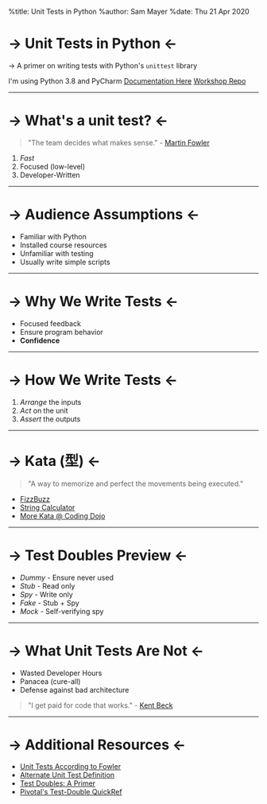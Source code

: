 %title: Unit Tests in Python
%author: Sam Mayer
%date: Thu 21 Apr 2020

-> Unit Tests in Python <-
===

-> A primer on writing tests with Python's `unittest` library

I'm using Python 3.8 and PyCharm
[Documentation Here](https://docs.python.org/3/library/unittest.html)
[Workshop Repo](https://github.com/samayer12/workshop_unittest)

---

-> What's a unit test? <-
===
> 
> "The team decides what makes sense." - [Martin Fowler](https://martinfowler.com/bliki/UnitTest.html)
> 

1. _Fast_
2. Focused (low-level) 
3. Developer-Written 

---

-> Audience Assumptions <-
===

* Familiar with Python
* Installed course resources
* Unfamiliar with testing
* Usually write simple scripts 

---

-> Why We Write Tests <-
===

* Focused feedback
* Ensure program behavior
* **Confidence**

---

-> How We Write Tests <-
===

1. *Arrange* the inputs
2. *Act* on the unit
3. *Assert* the outputs

---

-> Kata (型) <-
===

>
> "A way to memorize and perfect the movements being executed."
>

* [FizzBuzz](http://codingdojo.org/kata/FizzBuzz/)
* [String Calculator](https://osherove.com/tdd-kata-1)
* [More Kata @ Coding Dojo](http://codingdojo.org/kata/)

---

-> Test Doubles Preview <- 
===

* *Dummy* - Ensure never used
* *Stub* - Read only 
* *Spy* - Write only
* *Fake* - Stub + Spy
* *Mock* - Self-verifying spy 

---

-> What Unit Tests Are Not <-
===

* Wasted Developer Hours
* Panacea (cure-all)
* Defense against bad architecture

>
> "I get paid for code that works." - [Kent Beck](https://stackoverflow.com/questions/153234/how-deep-are-your-unit-tests/153565#153565)
>

---

-> Additional Resources <-
===

* [Unit Tests According to Fowler](https://martinfowler.com/bliki/UnitTest.html)
* [Alternate Unit Test Definition](https://tanzu.vmware.com/content/blog/what-is-a-unit-test-the-answer-might-surprise-you) 
* [Test Doubles: A Primer](https://dareenzo.github.io/blog/2018/10/24/test-doubles-a-primer/)
* [Pivotal's Test-Double QuickRef](http://engineering.pivotal.io/post/the-test-double-rule-of-thumb/)

